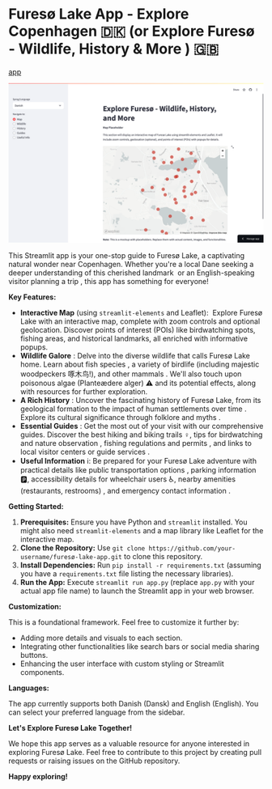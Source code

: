 # Furesø Lake App - Explore Copenhagen 🇩🇰 (or Explore Furesø - Wildlife, History & More ️) 🇬🇧

[app](https://fureso.streamlit.app/)

![app](src/assets/images/app.png)

This Streamlit app is your one-stop guide to Furesø Lake, a captivating natural wonder near Copenhagen.  Whether you're a local Dane seeking a deeper understanding of this cherished landmark ️ or an English-speaking visitor planning a trip , this app has something for everyone!

**Key Features:**

- **Interactive Map** (using `streamlit-elements` and Leaflet): ️ Explore Furesø Lake with an interactive map, complete with zoom controls and optional geolocation. Discover points of interest (POIs) like birdwatching spots, fishing areas, and historical landmarks, all enriched with informative popups.
- **Wildlife Galore** : Delve into the diverse wildlife that calls Furesø Lake home. Learn about fish species , a variety of birdlife (including majestic woodpeckers 啄木鸟!), and other mammals . We'll also touch upon poisonous algae (Planteædere alger) ⚠️ and its potential effects, along with resources for further exploration.
- **A Rich History** : Uncover the fascinating history of Furesø Lake, from its geological formation  to the impact of human settlements over time ‍‍‍. Explore its cultural significance through folklore and myths .
- **Essential Guides** : Get the most out of your visit with our comprehensive guides. Discover the best hiking and biking trails ‍♀️, tips for birdwatching and nature observation , fishing regulations and permits , and links to local visitor centers or guide services .
- **Useful Information** ℹ️: Be prepared for your Furesø Lake adventure with practical details like public transportation options , parking information 🅿️, accessibility details for wheelchair users ♿️, nearby amenities (restaurants, restrooms) ️, and emergency contact information .

**Getting Started:**

1. **Prerequisites:** Ensure you have Python  and `streamlit`  installed. You might also need `streamlit-elements` and a map library like Leaflet for the interactive map.
2. **Clone the Repository:** Use `git clone https://github.com/your-username/furesø-lake-app.git` to clone this repository.
3. **Install Dependencies:** Run `pip install -r requirements.txt` (assuming you have a `requirements.txt` file listing the necessary libraries).
4. **Run the App:** Execute `streamlit run app.py` (replace `app.py` with your actual app file name) to launch the Streamlit app in your web browser.

**Customization:**

This is a foundational framework. Feel free to customize it further by:

- Adding more details and visuals to each section.
- Integrating other functionalities like search bars or social media sharing buttons.
- Enhancing the user interface with custom styling or Streamlit components.

**Languages:**

The app currently supports both Danish (Dansk) and English (English). You can select your preferred language from the sidebar.

**Let's Explore Furesø Lake Together!**

We hope this app serves as a valuable resource for anyone interested in exploring Furesø Lake. Feel free to contribute to this project by creating pull requests or raising issues on the GitHub repository.

**Happy exploring!**
